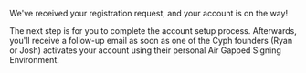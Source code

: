 We've received your registration request, and your account is on the way!

The next step is for you to complete the account setup process. Afterwards, you'll receive a follow-up email as soon as one of the Cyph founders (Ryan or Josh) activates your account using their personal Air Gapped Signing Environment.
